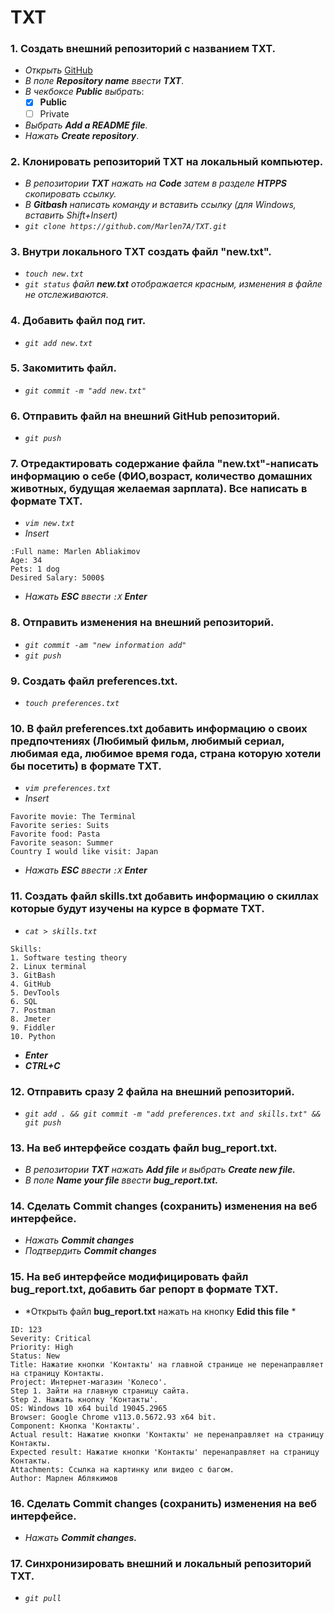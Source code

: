 # TXT
 ### __1. Создать внешний репозиторий с названием TXT.__ 
 - *Открыть* [GitHub](https://github.com/new "Создание нового репозитория")  
 - *В поле __Repository name__ ввести __TXT__*.
 - *В чекбоксе __Public__ выбрать*:
    - [x] __Public__
    - [ ] Private
 -  *Выбрать __Add a README file__.*
 -  *Нажать __Create repository__*.
  ### __2. Клонировать репозиторий TXT на локальный компьютер.__ 
 - *В репозитории __TXT__ нажать на  __Code__ затем в разделе __HTPPS__ скопировать ссылку.*
 - *В __Gitbash__ написать команду и вставить ссылку (для Windows, вставить Shift+Insert)*
 - *`git clone https://github.com/Marlen7A/TXT.git`*
### __3. Внутри локального TXT создать файл "new.txt".__ 
- *`touch new.txt`*
- *`git status` файл __new.txt__ отображается красным, изменения в файле не отслеживаются*.
### __4. Добавить файл под гит.__ 
- *`git add new.txt`*
### __5. Закомитить файл.__ 
- *`git commit -m "add new.txt"`*
### __6. Отправить файл на внешний GitHub репозиторий.__ 
- *`git push`*
### __7. Отредактировать содержание файла "new.txt"-написать информацию о себе (ФИО,возраст, количество домашних животных, будущая желаемая зарплата). Все написать в формате TXT.__ 
- *`vim new.txt`*
- *Insert*
 ```
:Full name: Marlen Abliakimov
Age: 34
Pets: 1 dog
Desired Salary: 5000$

 ```
 - *Нажать __ESC__ ввести `:X`  __Enter__*
 ### __8. Отправить изменения на внешний репозиторий.__
- *`git commit -am "new information add"`*
- *`git push`*
### __9. Создать файл preferences.txt.__
- *`touch preferences.txt`*
### __10. В файл preferences.txt добавить информацию о своих предпочтениях (Любимый фильм, любимый сериал, любимая еда, любимое время года, страна которую хотели бы посетить) в формате TXT.__
- *`vim preferences.txt`*
- *Insert*
 ```
Favorite movie: The Terminal
Favorite series: Suits
Favorite food: Pasta
Favorite season: Summer
Country I would like visit: Japan

```
 - *Нажать __ESC__ ввести `:X`  __Enter__*
### __11. Создать файл skills.txt добавить информацию о скиллах которые будут изучены на курсе в формате TXT.__
- *`cat > skills.txt`*
```
Skills:
1. Software testing theory
2. Linux terminal
3. GitBash
4. GitHub
5. DevTools
6. SQL
7. Postman
8. Jmeter
9. Fiddler
10. Python

```
- *__Enter__*
- *__CTRL+C__*
### __12. Отправить сразу 2 файла на внешний репозиторий.__
- *`git add . && git commit -m "add preferences.txt and skills.txt" && git push`*
### __13. На веб интерфейсе создать файл bug_report.txt.__
- *В репозитории __TXT__ нажать __Add file__ и выбрать __Create new file.__*
-  *В поле __Name your file__ ввести __bug_report.txt.__*
### __14. Сделать Commit changes (сохранить) изменения на веб интерфейсе.__
-  *Нажать  __Commit changes__*
-  *Подтвердить  __Commit changes__*
### __15. На веб интерфейсе модифицировать файл bug_report.txt, добавить баг репорт в формате TXT.__
- *Открыть файл __bug_report.txt__ нажать на кнопку __Edid this file__ *
 ```
ID: 123
Severity: Critical
Priority: High
Status: New
Title: Нажатие кнопки 'Контакты' на главной странице не перенаправляет на страницу Контакты.
Project: Интернет-магазин 'Колесо'.
Step 1. Зайти на главную страницу сайта.
Step 2. Нажать кнопку 'Контакты'.
OS: Windows 10 x64 build 19045.2965
Browser: Google Chrome v113.0.5672.93 x64 bit.
Component: Кнопка 'Контакты'.
Actual result: Нажатие кнопки 'Контакты' не перенаправляет на страницу Контакты.
Expected result: Нажатие кнопки 'Контакты' перенаправляет на страницу Контакты.
Attachments: Cсылка на картинку или видео с багом.
Author: Марлен Аблякимов

```
### __16. Сделать Commit changes (сохранить) изменения на веб интерфейсе.__
-  *Нажать  __Commit changes.__*
### __17. Синхронизировать внешний и локальный репозиторий TXT.__
- *`git pull`*
